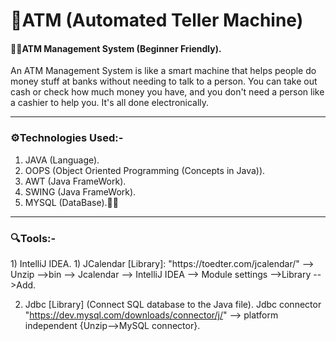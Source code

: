 # 🏧ATM (Automated Teller Machine)

<h4>🧑‍💼ATM Management System (Beginner Friendly).</h4>

  An ATM Management System is like a smart machine that helps people do money stuff at banks without needing to
  talk to a person. You can take out cash or check how much money you have, and you don't need a person like a cashier to help you. It's all done 
  electronically.
  <hr>
 
<h3>⚙️Technologies Used:-</h3>
  
 1) JAVA (Language).
 2) OOPS (Object Oriented Programming (Concepts in Java)).
 3) AWT (Java FrameWork).
 4) SWING (Java FrameWork).
 5) MYSQL (DataBase).😶‍🌫️
  <hr>

<h3>🔍Tools:-</h3>
1) IntelliJ IDEA.
1) JCalendar [Library]:  "https://toedter.com/jcalendar/" --> Unzip -->bin --> Jcalendar --> IntelliJ IDEA --> Module settings -->Library -->Add.

2) Jdbc [Library] (Connect SQL database to the Java file). Jdbc connector "https://dev.mysql.com/downloads/connector/j/" --> platform independent
   {Unzip-->MySQL connector}.
